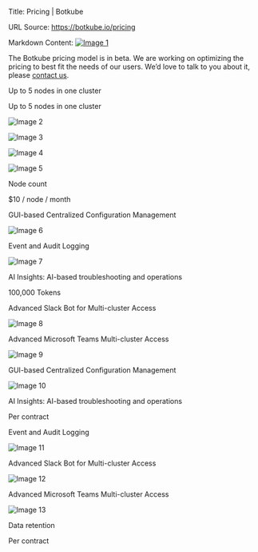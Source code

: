 Title: Pricing | Botkube

URL Source: https://botkube.io/pricing

Markdown Content:
[![Image 1](https://cdn.prod.website-files.com/633705de6adaa38599d8e258/667961c259ac5b072d1c38ee_bk-logo.svg)](https://botkube.io/)

The Botkube pricing model is in beta. We are working on optimizing the pricing to best fit the needs of our users. We’d love to talk to you about it, please [contact us](https://botkube.io/contact).

Up to 5 nodes in one cluster

Up to 5 nodes in one cluster

![Image 2](https://cdn.prod.website-files.com/633705de6adaa38599d8e258/640a3934a0f6e0a40562e415_pricing-yes.svg)

![Image 3](https://cdn.prod.website-files.com/633705de6adaa38599d8e258/640a3934a0f6e0a40562e415_pricing-yes.svg)

![Image 4](https://cdn.prod.website-files.com/633705de6adaa38599d8e258/640a388c9b10d4675fb225e7_pricing-no.svg)

![Image 5](https://cdn.prod.website-files.com/633705de6adaa38599d8e258/640a388c9b10d4675fb225e7_pricing-no.svg)

Node count

$10 / node / month

GUI-based Centralized Configuration Management

![Image 6](https://cdn.prod.website-files.com/633705de6adaa38599d8e258/640a3934a0f6e0a40562e415_pricing-yes.svg)

Event and Audit Logging

![Image 7](https://cdn.prod.website-files.com/633705de6adaa38599d8e258/640a3934a0f6e0a40562e415_pricing-yes.svg)

AI Insights: AI-based troubleshooting and operations

100,000 Tokens

Advanced Slack Bot for Multi-cluster Access

![Image 8](https://cdn.prod.website-files.com/633705de6adaa38599d8e258/640a3934a0f6e0a40562e415_pricing-yes.svg)

Advanced Microsoft Teams Multi-cluster Access

![Image 9](https://cdn.prod.website-files.com/633705de6adaa38599d8e258/640a3934a0f6e0a40562e415_pricing-yes.svg)

GUI-based Centralized Configuration Management

![Image 10](https://cdn.prod.website-files.com/633705de6adaa38599d8e258/640a3934a0f6e0a40562e415_pricing-yes.svg)

AI Insights: AI-based troubleshooting and operations

Per contract

Event and Audit Logging

![Image 11](https://cdn.prod.website-files.com/633705de6adaa38599d8e258/640a3934a0f6e0a40562e415_pricing-yes.svg)

Advanced Slack Bot for Multi-cluster Access

![Image 12](https://cdn.prod.website-files.com/633705de6adaa38599d8e258/640a3934a0f6e0a40562e415_pricing-yes.svg)

Advanced Microsoft Teams Multi-cluster Access

![Image 13](https://cdn.prod.website-files.com/633705de6adaa38599d8e258/640a3934a0f6e0a40562e415_pricing-yes.svg)

Data retention

Per contract

